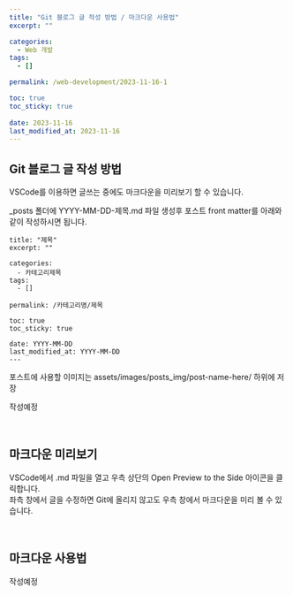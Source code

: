 ```yaml
---
title: "Git 블로그 글 작성 방법 / 마크다운 사용법"
excerpt: ""

categories:
  - Web 개발
tags:
  - []

permalink: /web-development/2023-11-16-1

toc: true
toc_sticky: true
 
date: 2023-11-16
last_modified_at: 2023-11-16
---
```


## Git 블로그 글 작성 방법

VSCode를 이용하면 글쓰는 중에도 마크다운을 미리보기 할 수 있습니다.

_posts 폴더에 YYYY-MM-DD-제목.md 파일 생성후 포스트 front matter를 아래와 같이 작성하시면 됩니다.
```---
title: "제목"
excerpt: ""

categories:
  - 카테고리제목
tags:
  - []

permalink: /카테고리명/제목

toc: true
toc_sticky: true
 
date: YYYY-MM-DD
last_modified_at: YYYY-MM-DD
---
```

포스트에 사용할 이미지는 assets/images/posts_img/post-name-here/ 하위에 저장

작성예정

<br>

## 마크다운 미리보기

VSCode에서 .md 파일을 열고 우측 상단의 Open Preview to the Side 아이콘을 클릭합니다.<br>
좌측 창에서 글을 수정하면 Git에 올리지 않고도 우측 창에서 마크다운을 미리 볼 수 있습니다.

<br>

## 마크다운 사용법

작성예정


